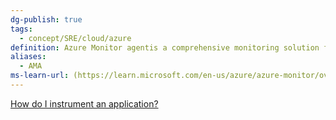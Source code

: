 ```yaml
---
dg-publish: true
tags:
  - concept/SRE/cloud/azure 
definition: Azure Monitor agentis a comprehensive monitoring solution for collecting, analyzing, and responding to monitoring data from your cloud and on-premises environments.
aliases:
  - AMA
ms-learn-url: (https://learn.microsoft.com/en-us/azure/azure-monitor/overview)
---
```


  
[How do I instrument an application?](https://learn.microsoft.com/en-us/azure/azure-monitor/app/app-insights-overview#how-do-i-instrument-an-application)
